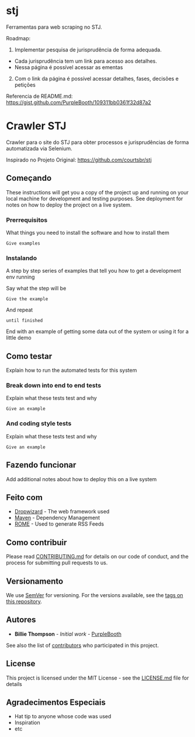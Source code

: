 # stj

Ferramentas para web scraping no STJ.

Roadmap:

1. Implementar pesquisa de jurisprudência de forma adequada.
  - Cada jurisprudência tem um link para acesso aos detalhes.
  - Nessa página é possível acessar as ementas
2. Com o link da página é possível acessar detalhes, fases, decisões e petições




Referencia de README.md: https://gist.github.com/PurpleBooth/109311bb0361f32d87a2


# Crawler STJ

Crawler para o site do STJ para obter processos e jurisprudências de forma automatizada via Selenium.

Inspirado no Projeto Original: https://github.com/courtsbr/stj

## Começando

These instructions will get you a copy of the project up and running on your local machine for development and testing purposes. See deployment for notes on how to deploy the project on a live system.

### Prerrequisitos

What things you need to install the software and how to install them

```
Give examples
```

### Instalando

A step by step series of examples that tell you how to get a development env running

Say what the step will be

```
Give the example
```

And repeat

```
until finished
```

End with an example of getting some data out of the system or using it for a little demo

## Como testar

Explain how to run the automated tests for this system

### Break down into end to end tests

Explain what these tests test and why

```
Give an example
```

### And coding style tests

Explain what these tests test and why

```
Give an example
```

## Fazendo funcionar

Add additional notes about how to deploy this on a live system

## Feito com

* [Dropwizard](http://www.dropwizard.io/1.0.2/docs/) - The web framework used
* [Maven](https://maven.apache.org/) - Dependency Management
* [ROME](https://rometools.github.io/rome/) - Used to generate RSS Feeds

## Como contribuir

Please read [CONTRIBUTING.md](https://gist.github.com/PurpleBooth/b24679402957c63ec426) for details on our code of conduct, and the process for submitting pull requests to us.

## Versionamento

We use [SemVer](http://semver.org/) for versioning. For the versions available, see the [tags on this repository](https://github.com/your/project/tags). 

## Autores

* **Billie Thompson** - *Initial work* - [PurpleBooth](https://github.com/PurpleBooth)

See also the list of [contributors](https://github.com/your/project/contributors) who participated in this project.

## License

This project is licensed under the MIT License - see the [LICENSE.md](LICENSE.md) file for details

## Agradecimentos Especiais

* Hat tip to anyone whose code was used
* Inspiration
* etc